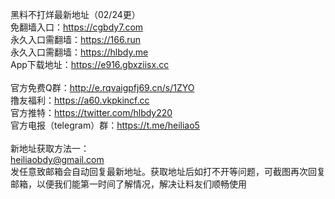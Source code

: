 黑料不打烊最新地址（02/24更）
<br> 免翻墙入口：https://cgbdy7.com
<br> 永久入口需翻墙：https://166.run
<br> 永久入口需翻墙：https://hlbdy.me
<br> App下载地址：https://e916.gbxziisx.cc
<br> 
<br> 官方免费Q群：http://e.rqvaigpfj69.cn/s/1ZYO
<br> 撸友福利：https://a60.vkpkincf.cc
<br> 官方推特：https://twitter.com/hlbdy220
<br> 官方电报（telegram）群：https://t.me/heiliao5
<br> 
<br> 新地址获取方法一：
<br> heiliaobdy@gmail.com
<br> 发任意致邮箱会自动回复最新地址。获取地址后如打不开等问题，可截图再次回复邮箱，以便我们能第一时间了解情况，解决让料友们顺畅使用
